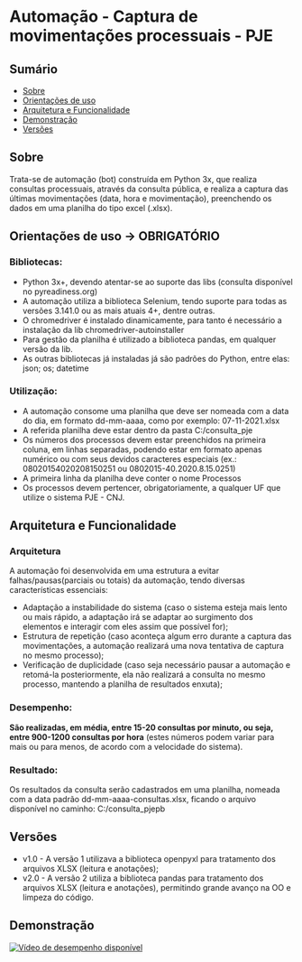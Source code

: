 # Automação - Captura de movimentações processuais - PJE

## Sumário
- [Sobre](#sobre)
- [Orientações de uso](#orientacoes)
- [Arquitetura e Funcionalidade](#funcionalidade)
- [Demonstração](#demonstracao)
- [Versões](#versoes)

<div id="sobre"/>

## Sobre
Trata-se de automação (bot) construída em Python 3x, que realiza consultas processuais, através da consulta pública, e realiza a captura das últimas movimentações (data, hora e movimentação), preenchendo os dados em uma planilha do tipo excel (.xlsx).

<div id="orientacoes"/>

## Orientações de uso -> OBRIGATÓRIO
### Bibliotecas:
* Python 3x+, devendo atentar-se ao suporte das libs (consulta disponível no pyreadiness.org)
* A automação utiliza a biblioteca Selenium, tendo suporte para todas as versões 3.141.0 ou as mais atuais 4+, dentre outras.
* O chromedriver é instalado dinamicamente, para tanto é necessário a instalação da lib chromedriver-autoinstaller
* Para gestão da planilha é utilizado a biblioteca pandas, em qualquer versão da lib.
* As outras bibliotecas já instaladas já são padrões do Python, entre elas: json; os; datetime

### Utilização:
* A automação consome uma planilha que deve ser nomeada com a data do dia, em formato dd-mm-aaaa, como por exemplo: 07-11-2021.xlsx
* A referida planilha deve estar dentro da pasta C:/consulta_pje
* Os números dos processos devem estar preenchidos na primeira coluna, em linhas separadas, podendo estar em formato apenas numérico ou com seus devidos caracteres especiais (ex.: 08020154020208150251 ou 0802015-40.2020.8.15.0251)
* A primeira linha da planilha deve conter o nome Processos
* Os processos devem pertencer, obrigatoriamente, a qualquer UF que utilize o sistema PJE - CNJ.

<div id="funcionalidade"/>

## Arquitetura e Funcionalidade
### Arquitetura
A automação foi desenvolvida em uma estrutura a evitar falhas/pausas(parciais ou totais) da automação, tendo diversas características essenciais:
* Adaptação a instabilidade do sistema (caso o sistema esteja mais lento ou mais rápido, a adaptação irá se adaptar ao surgimento dos elementos e interagir com eles assim que possível for);
* Estrutura de repetição (caso aconteça algum erro durante a captura das movimentações, a automação realizará uma nova tentativa de captura no mesmo processo);
* Verificação de duplicidade (caso seja necessário pausar a automação e retomá-la posteriormente, ela não realizará a consulta no mesmo processo, mantendo a planilha de resultados enxuta);

### Desempenho:
<b>São realizadas, em média, entre 15-20 consultas por minuto, ou seja, entre 900-1200 consultas por hora</b> (estes números podem variar para mais ou para menos, de acordo com a velocidade do sistema).

### Resultado:
Os resultados da consulta serão cadastrados em uma planilha, nomeada com a data padrão dd-mm-aaaa-consultas.xlsx, ficando o arquivo disponível no caminho: C:/consulta_pjepb

<div id="versoes"/>

## Versões
* v1.0 - A versão 1 utilizava a biblioteca openpyxl para tratamento dos arquivos XLSX (leitura e anotações);
* v2.0 - A versão 2 utiliza a biblioteca pandas para tratamento dos arquivos XLSX (leitura e anotações), permitindo grande avanço na OO e limpeza do código.

<div id="demonstracao"/>

## Demonstração
[![Vídeo de desempenho disponível](https://user-images.githubusercontent.com/87952070/140660877-507cefee-2009-49cf-9c16-7ca47f257876.png)
](https://youtu.be/bO7ZXjKHlY4)
